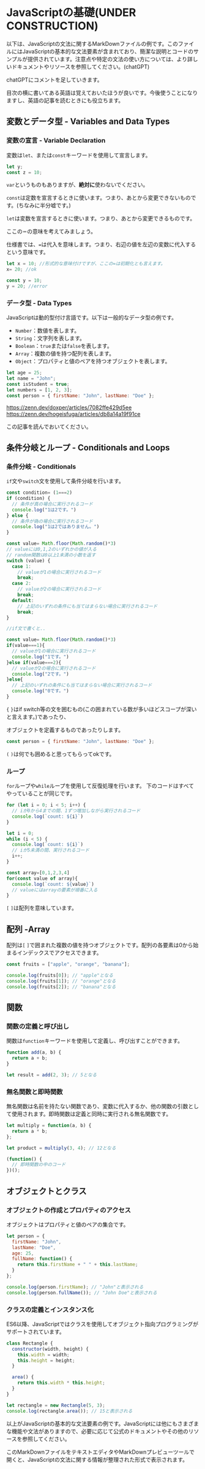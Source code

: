 # JavaScriptの基礎(UNDER CONSTRUCTION)

以下は、JavaScriptの文法に関するMarkDownファイルの例です。このファイルにはJavaScriptの基本的な文法要素が含まれており、簡潔な説明とコードのサンプルが提供されています。注意点や特定の文法の使い方については、より詳しいドキュメントやリソースを参照してください。(chatGPT)

chatGPTにコメントを足していきます。

目次の横に書いてある英語は覚えておいたほうが良いです。今後使うことになりますし、英語の記事を読むときにも役立ちます。

## 変数とデータ型 - Variables and Data Types

### 変数の宣言 - Variable Declaration
変数は`let`、または`const`キーワードを使用して宣言します。

```javascript
let y;
const z = 10;
```

`var`というものもありますが、**絶対に**使わないでください。

`const`は定数を宣言するときに使います。つまり、あとから変更できないものです。(ちなみに半分嘘です。)

`let`は変数を宣言するときに使います。つまり、あとから変更できるものです。

ここの`＝`の意味を考えてみましょう。

仕様書では、`=`は代入を意味します。つまり、右辺の値を左辺の変数に代入するという意味です。

```javascript
let x = 10; //形式的な意味付けですが、ここの=は初期化とも言えます。
x= 20; //ok

const y = 10;
y = 20; //error
```

### データ型 - Data Types
JavaScriptは動的型付け言語です。以下は一般的なデータ型の例です。

- `Number`：数値を表します。
- `String`：文字列を表します。
- `Boolean`：`true`または`false`を表します。
- `Array`：複数の値を持つ配列を表します。
- `Object`：プロパティと値のペアを持つオブジェクトを表します。

```javascript
let age = 25;
let name = "John";
const isStudent = true;
let numbers = [1, 2, 3];
const person = { firstName: "John", lastName: "Doe" };
```
https://zenn.dev/doxper/articles/7082ffe429d5ee
https://zenn.dev/hogeisfuga/articles/db8a14a19f91ce

この記事を読んでおいてください。


## 条件分岐とループ - Conditionals and Loops

### 条件分岐 - Conditionals
`if`文や`switch`文を使用して条件分岐を行います。

```javascript
const condition= (1===2)
if (condition) {
  // 条件が真の場合に実行されるコード
  console.log("1は2です。")
} else {
  // 条件が偽の場合に実行されるコード
  console.log("1は2ではありません。")
}

const value= Math.floor(Math.random()*3)
// valueには0,1,2のいずれかの値が入る
// random関数は0以上1未満の小数を返す
switch (value) {
  case 1:
    // valueが1の場合に実行されるコード
    break;
  case 2:
    // valueが2の場合に実行されるコード
    break;
  default:
    // 上記のいずれの条件にも当てはまらない場合に実行されるコード
    break;
}

//if文で書くと..

const value= Math.floor(Math.random()*3)
if(value===1){
  // valueが1の場合に実行されるコード
  console.log("1です。")
}else if(value===2){
  // valueが2の場合に実行されるコード
  console.log("2です。")
}else{
  // 上記のいずれの条件にも当てはまらない場合に実行されるコード
  console.log("0です。")
}
```

`{` `}`はif switch等の文を囲むもの(この囲まれている数が多いほどスコープが深いと言えます。)であったり、

オブジェクトを定義するものであったりします。

```javascript
const person = { firstName: "John", lastName: "Doe" };
```


`(` `)`は何でも囲めると思ってもらってokです。

### ループ
`for`ループや`while`ループを使用して反復処理を行います。
下のコードはすべてやっていることが同じです。
```javascript
for (let i = 0; i < 5; i++) {
  // iが0から4までの間、1ずつ増加しながら実行されるコード
  console.log(`count: ${i}`)
}

let i = 0;
while (i < 5) {
  console.log(`count: ${i}`)
  // iが5未満の間、実行されるコード
  i++;
}

const array=[0,1,2,3,4]
for(const value of array){
  console.log(`count: ${value}`)
  // valueにはarrayの要素が順番に入る
}
```
`[` `]`は配列を意味しています。

## 配列 -Array

配列は`[` `]`で囲まれた複数の値を持つオブジェクトです。配列の各要素は0から始まるインデックスでアクセスできます。

```javascript
const fruits = ["apple", "orange", "banana"];

console.log(fruits[0]); // "apple"となる
console.log(fruits[1]); // "orange"となる
console.log(fruits[2]); // "banana"となる
```


## 関数

### 関数の定義と呼び出し
関数は`function`キーワードを使用して定義し、呼び出すことができます。

```javascript
function add(a, b) {
  return a + b;
}

let result = add(2, 3); // 5となる
```

### 無名関数と即時関数


無名関数は名前を持たない関数であり、変数に代入するか、他の関数の引数として使用されます。即時関数は定義と同時に実行される無名関数です。

```javascript
let multiply = function(a, b) {
  return a * b;
};

let product = multiply(3, 4); // 12となる

(function() {
  // 即時関数の中のコード
})();
```

## オブジェクトとクラス

### オブジェクトの作成とプロパティのアクセス
オブジェクトはプロパティと値のペアの集合です。

```javascript
let person = {
  firstName: "John",
  lastName: "Doe",
  age: 25,
  fullName: function() {
    return this.firstName + " " + this.lastName;
  }
};

console.log(person.firstName); // "John"と表示される
console.log(person.fullName()); // "John Doe"と表示される
```

### クラスの定義とインスタンス化
ES6以降、JavaScriptではクラスを使用してオブジェクト指向プログラミングがサポートされています。

```javascript
class Rectangle {
  constructor(width, height) {
    this.width = width;
    this.height = height;
  }

  area() {
    return this.width * this.height;
  }
}

let rectangle = new Rectangle(5, 3);
console.log(rectangle.area()); // 15と表示される
```

以上がJavaScriptの基本的な文法要素の例です。JavaScriptには他にもさまざまな機能や文法がありますので、必要に応じて公式のドキュメントやその他のリソースを参照してください。


このMarkDownファイルをテキストエディタやMarkDownプレビューツールで開くと、JavaScriptの文法に関する情報が整理された形式で表示されます。
